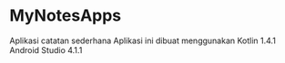 # MyNotesApps
Aplikasi catatan sederhana
Aplikasi ini dibuat menggunakan Kotlin 1.4.1
Android Studio 4.1.1
